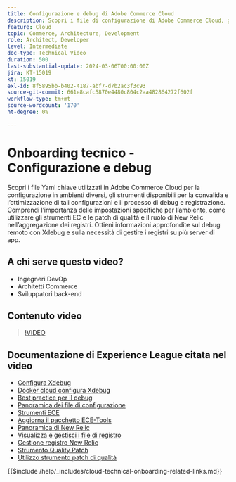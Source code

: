 ```yaml
---
title: Configurazione e debug di Adobe Commerce Cloud
description: Scopri i file di configurazione di Adobe Commerce Cloud, gli strumenti di debug e la gestione dei registri, essenziali per DevOps, amministratori di sistema e sviluppatori di back-end.
feature: Cloud
topic: Commerce, Architecture, Development
role: Architect, Developer
level: Intermediate
doc-type: Technical Video
duration: 500
last-substantial-update: 2024-03-06T00:00:00Z
jira: KT-15019
kt: 15019
exl-id: 8f5895bb-b402-4187-abf7-d7b2ac3f3c93
source-git-commit: 661e8cafc5870e4480c804c2aa482864272f602f
workflow-type: tm+mt
source-wordcount: '170'
ht-degree: 0%

---
```


# Onboarding tecnico - Configurazione e debug

Scopri i file Yaml chiave utilizzati in Adobe Commerce Cloud per la configurazione in ambienti diversi, gli strumenti disponibili per la convalida e l’ottimizzazione di tali configurazioni e il processo di debug e registrazione. Comprendi l’importanza delle impostazioni specifiche per l’ambiente, come utilizzare gli strumenti EC e le patch di qualità e il ruolo di New Relic nell’aggregazione dei registri. Ottieni informazioni approfondite sul debug remoto con Xdebug e sulla necessità di gestire i registri su più server di app.

## A chi serve questo video?

- Ingegneri DevOp
- Architetti Commerce
- Sviluppatori back-end

## Contenuto video

>[!VIDEO](https://video.tv.adobe.com/v/3427709?learn=on)

## Documentazione di Experience League citata nel video

- [Configura Xdebug](https://experienceleague.adobe.com/docs/commerce-cloud-service/user-guide/develop/test/debug.html)
- [Docker cloud configura Xdebug](https://developer.adobe.com/commerce/cloud-tools/docker/test/configure-xdebug/)
- [Best practice per il debug](https://experienceleague.adobe.com/docs/commerce-operations/implementation-playbook/best-practices/development/debugging.html)
- [Panoramica dei file di configurazione](https://experienceleague.adobe.com/docs/commerce-cloud-service/user-guide/configure/overview.html)
- [Strumenti ECE](https://experienceleague.adobe.com/docs/commerce-cloud-service/user-guide/dev-tools/ece-tools/package-overview.html)
- [Aggiorna il pacchetto ECE-Tools](https://experienceleague.adobe.com/docs/commerce-cloud-service/user-guide/dev-tools/ece-tools/update-package.html)
- [Panoramica di New Relic](https://experienceleague.adobe.com/docs/commerce-cloud-service/user-guide/monitor/new-relic/new-relic-service.html)
- [Visualizza e gestisci i file di registro](https://experienceleague.adobe.com/docs/commerce-cloud-service/user-guide/develop/test/log-locations.html)
- [Gestione registro New Relic](https://experienceleague.adobe.com/docs/commerce-cloud-service/user-guide/monitor/new-relic/log-management.html)
- [Strumento Quality Patch](https://experienceleague.adobe.com/tools/commerce-quality-patches/index.html)
- [Utilizzo strumento patch di qualità](https://experienceleague.adobe.com/docs/commerce-operations/tools/quality-patches-tool/usage.html)

{{$include /help/_includes/cloud-technical-onboarding-related-links.md}}

